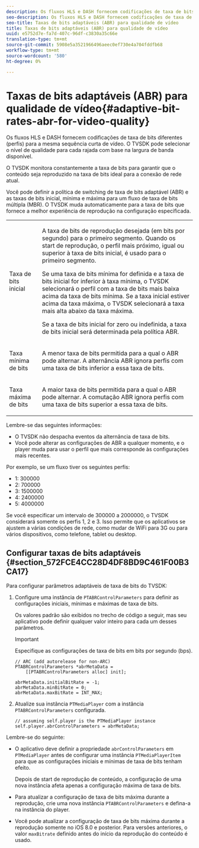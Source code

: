 ```yaml
---
description: Os fluxos HLS e DASH fornecem codificações de taxa de bits diferentes (perfis) para a mesma sequência curta de vídeo. O TVSDK pode selecionar o nível de qualidade para cada rajada com base na largura de banda disponível.
seo-description: Os fluxos HLS e DASH fornecem codificações de taxa de bits diferentes (perfis) para a mesma sequência curta de vídeo. O TVSDK pode selecionar o nível de qualidade para cada rajada com base na largura de banda disponível.
seo-title: Taxas de bits adaptáveis (ABR) para qualidade de vídeo
title: Taxas de bits adaptáveis (ABR) para qualidade de vídeo
uuid: e5752d7e-fa7d-407c-96df-c3830a35c66e
translation-type: tm+mt
source-git-commit: 5908e5a3521966496aeec0ef730e4a704fddfb68
workflow-type: tm+mt
source-wordcount: '580'
ht-degree: 0%

---
```



# Taxas de bits adaptáveis (ABR) para qualidade de vídeo{#adaptive-bit-rates-abr-for-video-quality}

Os fluxos HLS e DASH fornecem codificações de taxa de bits diferentes (perfis) para a mesma sequência curta de vídeo. O TVSDK pode selecionar o nível de qualidade para cada rajada com base na largura de banda disponível.

O TVSDK monitora constantemente a taxa de bits para garantir que o conteúdo seja reproduzido na taxa de bits ideal para a conexão de rede atual.

Você pode definir a política de switching de taxa de bits adaptável (ABR) e as taxas de bits inicial, mínima e máxima para um fluxo de taxa de bits múltipla (MBR). O TVSDK muda automaticamente para a taxa de bits que fornece a melhor experiência de reprodução na configuração especificada.

<table id="table_AF838E082235406AA359BF1C1A77F85F"> 
 <tbody> 
  <tr> 
   <td colname="col01"> Taxa de bits inicial </td> 
   <td colname="col2"> <p>A taxa de bits de reprodução desejada (em bits por segundo) para o primeiro segmento. Quando os start de reprodução, o perfil mais próximo, igual ou superior à taxa de bits inicial, é usado para o primeiro segmento. </p> <p> Se uma taxa de bits mínima for definida e a taxa de bits inicial for inferior à taxa mínima, o TVSDK selecionará o perfil com a taxa de bits mais baixa acima da taxa de bits mínima. Se a taxa inicial estiver acima da taxa máxima, o TVSDK selecionará a taxa mais alta abaixo da taxa máxima. </p> <p>Se a taxa de bits inicial for zero ou indefinida, a taxa de bits inicial será determinada pela política ABR. </p> </td> 
  </tr> 
  <tr> 
   <td colname="col01"> Taxa mínima de bits </td> 
   <td colname="col2"> <p>A menor taxa de bits permitida para a qual o ABR pode alternar. A alternância ABR ignora perfis com uma taxa de bits inferior a essa taxa de bits. </p> </td> 
  </tr> 
  <tr> 
   <td colname="col01"> Taxa máxima de bits </td> 
   <td colname="col2"> <p>A maior taxa de bits permitida para a qual o ABR pode alternar. A comutação ABR ignora perfis com uma taxa de bits superior a essa taxa de bits. </p> </td> 
  </tr> 
 </tbody> 
</table>

Lembre-se das seguintes informações:

* O TVSDK não despacha eventos da alternância de taxa de bits.
* Você pode alterar as configurações de ABR a qualquer momento, e o player muda para usar o perfil que mais corresponde às configurações mais recentes.

Por exemplo, se um fluxo tiver os seguintes perfis:

* 1: 300000
* 2: 700000
* 3: 1500000
* 4: 2400000
* 5: 4000000

Se você especificar um intervalo de 300000 a 2000000, o TVSDK considerará somente os perfis 1, 2 e 3. Isso permite que os aplicativos se ajustem a várias condições de rede, como mudar de WiFi para 3G ou para vários dispositivos, como telefone, tablet ou desktop.

## Configurar taxas de bits adaptáveis {#section_572FCE4CC28D4DF8BD9C461F00B3CA17}

Para configurar parâmetros adaptáveis de taxa de bits do TVSDK:

1. Configure uma instância de `PTABRControlParameters` para definir as configurações iniciais, mínimas e máximas de taxa de bits.

   Os valores padrão são exibidos no trecho de código a seguir, mas seu aplicativo pode definir qualquer valor inteiro para cada um desses parâmetros.

   >[!IMPORTANT]
   >
   >Especifique as configurações de taxa de bits em bits por segundo (bps).

   ```
   // ARC (add autorelease for non-ARC) 
   PTABRControlParameters *abrMetaData =  
       [[PTABRControlParameters alloc] init];  
   
   abrMetaData.initialBitRate = -1; 
   abrMetaData.minBitRate = 0; 
   abrMetaData.maxBitRate = INT_MAX;
   ```

1. Atualize sua instância `PTMediaPlayer` com a instância `PTABRControlParameters` configurada.

   ```
   // assuming self.player is the PTMediaPlayer instance 
   self.player.abrControlParameters = abrMetaData;
   ```

Lembre-se do seguinte:

* O aplicativo deve definir a propriedade `abrControlParameters` em `PTMediaPlayer` antes de configurar uma instância `PTMediaPlayerItem` para que as configurações iniciais e mínimas de taxa de bits tenham efeito.

   Depois de start de reprodução de conteúdo, a configuração de uma nova instância afeta apenas a configuração máxima de taxa de bits.

* Para atualizar a configuração de taxa de bits máxima durante a reprodução, crie uma nova instância `PTABRControlParameters` e defina-a na instância do player.
* Você pode atualizar a configuração de taxa de bits máxima durante a reprodução somente no iOS 8.0 e posterior. Para versões anteriores, o valor `maxBitrate` definido antes do início da reprodução do conteúdo é usado.

